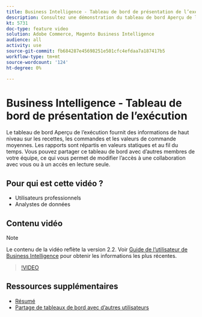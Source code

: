 ```yaml
---
title: Business Intelligence - Tableau de bord de présentation de l’exécution
description: Consultez une démonstration du tableau de bord Aperçu de l’exécution fourni par Business Intelligence.
kt: 5731
doc-type: feature video
solution: Adobe Commerce, Magento Business Intelligence
audience: all
activity: use
source-git-commit: fb684287e45698251e501cfc4efdaa7a187417b5
workflow-type: tm+mt
source-wordcount: '124'
ht-degree: 0%

---
```



# Business Intelligence - Tableau de bord de présentation de l’exécution

Le tableau de bord Aperçu de l’exécution fournit des informations de haut niveau sur les recettes, les commandes et les valeurs de commande moyennes. Les rapports sont répartis en valeurs statiques et au fil du temps. Vous pouvez partager ce tableau de bord avec d’autres membres de votre équipe, ce qui vous permet de modifier l’accès à une collaboration avec vous ou à un accès en lecture seule.

## Pour qui est cette vidéo ?

- Utilisateurs professionnels
- Analystes de données

## Contenu vidéo

>[!NOTE]
>
>Le contenu de la vidéo reflète la version 2.2. Voir [Guide de l’utilisateur de Business Intelligence](https://docs.magento.com/mbi/) pour obtenir les informations les plus récentes.

>[!VIDEO](https://video.tv.adobe.com/v/35986?quality=12&learn=on)

## Ressources supplémentaires

- [Résumé](https://docs.magento.com/mbi/data-user/dashboards/dashboards-pro.html#executive-summary-guest-checkout-allowed)
- [Partage de tableaux de bord avec d’autres utilisateurs](https://docs.magento.com/mbi/data-user/dashboards/share-dashboard-with-users.html)
